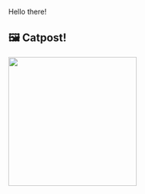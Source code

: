Hello there!



## 🖼️ Catpost!

<sub>
    <img src="https://cdn2.thecatapi.com/images/A7J6oqCIm.jpg" height="256">
</sub>

